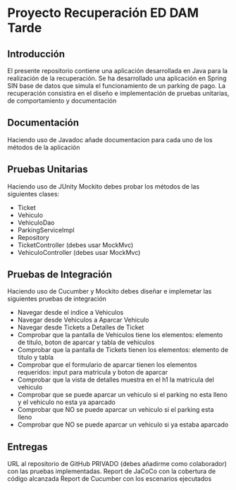 # Proyecto Recuperación ED DAM Tarde
## Introducción
El presente repositorio contiene una aplicación desarrollada en Java para la realización de la recuperación.
Se ha desarrollado una aplicación en Spring SIN base de datos que simula el funcionamiento de un parking de pago. 
La recuperación consistira en el diseño e implementación de pruebas unitarias, de comportamiento y documentación 
## Documentación
Haciendo uso de Javadoc añade documentacion para cada uno de los métodos de la aplicación
## Pruebas Unitarias
Haciendo uso de JUnity  Mockito debes probar los métodos de las siguientes clases: 
- Ticket
- Vehiculo
- VehiculoDao
- ParkingServiceImpl
- Repository
- TicketController (debes usar MockMvc)
- VehiculoController (debes usar MockMvc)

## Pruebas de Integración
Haciendo uso de Cucumber y Mockito debes diseñar e implemetar las siguientes pruebas de integración
- Navegar desde el indice a Vehiculos
- Navegar desde Vehiculos a Aparcar Vehiculo
- Navegar desde Tickets a Detalles de Ticket
- Comprobar que la pantalla de Vehiculos tiene los elementos: elemento de titulo, boton de aparcar y tabla de vehiculos
- Comprobar que  la pantalla de Tickets tienen los elementos: elemento de titulo y tabla
- Comprobar que el formulario de aparcar tienen los elementos requeridos: input para matricula y boton de aparcar
- Comprobar que la vista de detalles muestra en el h1 la matricula del vehiculo
- Comprobar que se puede aparcar un vehiculo si el parking no esta lleno y el vehiculo no esta ya aparcado
- Comprobar que NO se puede aparcar un vehiculo si el parking esta lleno
- Comprobar que NO se puede aparcar un vehiculo si ya estaba aparcado

## Entregas
URL al repositorio de GitHub PRIVADO (debes añadirme como colaborador) con las pruebas implementadas.
Report de JaCoCo con la cobertura de código alcanzada
Report de Cucumber con los escenarios ejecutados

